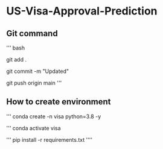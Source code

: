 # US-Visa-Approval-Prediction

## Git command

''' bash

git add .

git commit -m "Updated"

git push origin main
'''


## How to create environment #

'''
conda create -n visa python=3.8 -y

'''
conda activate visa

'''
pip install -r requirements.txt
''''

